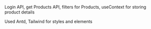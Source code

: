 Login API,
get Products API,
filters for Products,
useContext for storing product details

Used Antd, Tailwind for styles and elements

